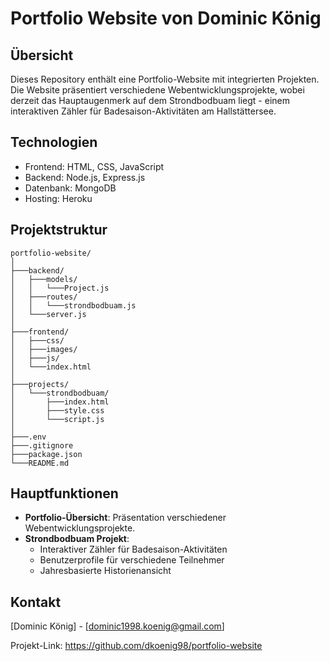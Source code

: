# Portfolio Website von Dominic König 

## Übersicht
Dieses Repository enthält eine Portfolio-Website mit integrierten Projekten. 
Die Website präsentiert verschiedene Webentwicklungsprojekte, wobei derzeit das Hauptaugenmerk auf dem Strondbodbuam liegt - einem interaktiven Zähler für Badesaison-Aktivitäten am Hallstättersee.

## Technologien
- Frontend: HTML, CSS, JavaScript
- Backend: Node.js, Express.js
- Datenbank: MongoDB
- Hosting: Heroku

## Projektstruktur
```
portfolio-website/
│
├───backend/
│   ├───models/
│   │   └───Project.js
│   ├───routes/
│   │   └───strondbodbuam.js
│   └───server.js
│
├───frontend/
│   ├───css/
│   ├───images/
│   ├───js/
│   └───index.html
│
├───projects/
│   └───strondbodbuam/
│       ├───index.html
│       ├───style.css
│       └───script.js
│
├───.env
├───.gitignore
├───package.json
└───README.md
```

## Hauptfunktionen
- **Portfolio-Übersicht**: Präsentation verschiedener Webentwicklungsprojekte.
- **Strondbodbuam Projekt**: 
  - Interaktiver Zähler für Badesaison-Aktivitäten
  - Benutzerprofile für verschiedene Teilnehmer
  - Jahresbasierte Historienansicht

## Kontakt
[Dominic König] - [dominic1998.koenig@gmail.com]

Projekt-Link: https://github.com/dkoenig98/portfolio-website
```
